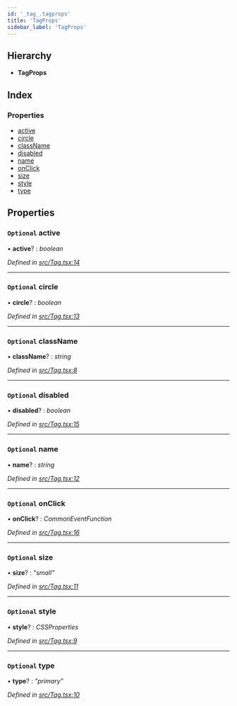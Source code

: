 ```yaml
---
id: '_tag_.tagprops'
title: 'TagProps'
sidebar_label: 'TagProps'
---
```


## Hierarchy

- **TagProps**

## Index

### Properties

- [active](_tag_.tagprops.md#optional-active)
- [circle](_tag_.tagprops.md#optional-circle)
- [className](_tag_.tagprops.md#optional-classname)
- [disabled](_tag_.tagprops.md#optional-disabled)
- [name](_tag_.tagprops.md#optional-name)
- [onClick](_tag_.tagprops.md#optional-onclick)
- [size](_tag_.tagprops.md#optional-size)
- [style](_tag_.tagprops.md#optional-style)
- [type](_tag_.tagprops.md#optional-type)

## Properties

### `Optional` active

• **active**? : _boolean_

_Defined in [src/Tag.tsx:14](https://github.com/tarojsx/ui/blob/v0.11.0/src/Tag.tsx#L14)_

---

### `Optional` circle

• **circle**? : _boolean_

_Defined in [src/Tag.tsx:13](https://github.com/tarojsx/ui/blob/v0.11.0/src/Tag.tsx#L13)_

---

### `Optional` className

• **className**? : _string_

_Defined in [src/Tag.tsx:8](https://github.com/tarojsx/ui/blob/v0.11.0/src/Tag.tsx#L8)_

---

### `Optional` disabled

• **disabled**? : _boolean_

_Defined in [src/Tag.tsx:15](https://github.com/tarojsx/ui/blob/v0.11.0/src/Tag.tsx#L15)_

---

### `Optional` name

• **name**? : _string_

_Defined in [src/Tag.tsx:12](https://github.com/tarojsx/ui/blob/v0.11.0/src/Tag.tsx#L12)_

---

### `Optional` onClick

• **onClick**? : _CommonEventFunction_

_Defined in [src/Tag.tsx:16](https://github.com/tarojsx/ui/blob/v0.11.0/src/Tag.tsx#L16)_

---

### `Optional` size

• **size**? : _"small"_

_Defined in [src/Tag.tsx:11](https://github.com/tarojsx/ui/blob/v0.11.0/src/Tag.tsx#L11)_

---

### `Optional` style

• **style**? : _CSSProperties_

_Defined in [src/Tag.tsx:9](https://github.com/tarojsx/ui/blob/v0.11.0/src/Tag.tsx#L9)_

---

### `Optional` type

• **type**? : _"primary"_

_Defined in [src/Tag.tsx:10](https://github.com/tarojsx/ui/blob/v0.11.0/src/Tag.tsx#L10)_
